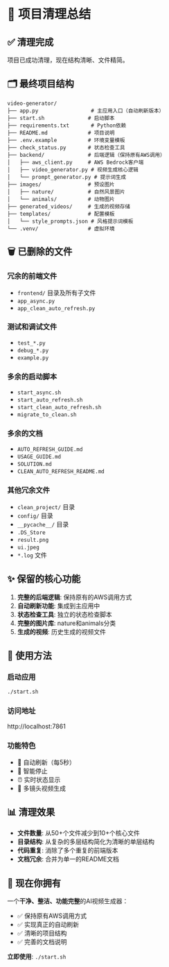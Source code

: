 # 🧹 项目清理总结

## ✅ 清理完成

项目已成功清理，现在结构清晰、文件精简。

## 🗂️ 最终项目结构

```
video-generator/
├── app.py                 # 主应用入口（自动刷新版本）
├── start.sh              # 启动脚本
├── requirements.txt       # Python依赖
├── README.md             # 项目说明
├── .env.example          # 环境变量模板
├── check_status.py       # 状态检查工具
├── backend/              # 后端逻辑（保持原有AWS调用）
│   ├── aws_client.py     # AWS Bedrock客户端
│   ├── video_generator.py # 视频生成核心逻辑
│   └── prompt_generator.py # 提示词生成
├── images/               # 预设图片
│   ├── nature/           # 自然风景图片
│   └── animals/          # 动物图片
├── generated_videos/     # 生成的视频存储
├── templates/            # 配置模板
│   └── style_prompts.json # 风格提示词模板
└── .venv/                # 虚拟环境
```

## 🗑️ 已删除的文件

### 冗余的前端文件
- `frontend/` 目录及所有子文件
- `app_async.py`
- `app_clean_auto_refresh.py`

### 测试和调试文件
- `test_*.py`
- `debug_*.py`
- `example.py`

### 多余的启动脚本
- `start_async.sh`
- `start_auto_refresh.sh`
- `start_clean_auto_refresh.sh`
- `migrate_to_clean.sh`

### 多余的文档
- `AUTO_REFRESH_GUIDE.md`
- `USAGE_GUIDE.md`
- `SOLUTION.md`
- `CLEAN_AUTO_REFRESH_README.md`

### 其他冗余文件
- `clean_project/` 目录
- `config/` 目录
- `__pycache__/` 目录
- `.DS_Store`
- `result.png`
- `ui.jpeg`
- `*.log` 文件

## ✨ 保留的核心功能

1. **完整的后端逻辑**: 保持原有的AWS调用方式
2. **自动刷新功能**: 集成到主应用中
3. **状态检查工具**: 独立的状态检查脚本
4. **完整的图片库**: nature和animals分类
5. **生成的视频**: 历史生成的视频文件

## 🚀 使用方法

### 启动应用
```bash
./start.sh
```

### 访问地址
http://localhost:7861

### 功能特色
- 🔄 自动刷新（每5秒）
- 🎯 智能停止
- ⏰ 实时状态显示
- 🎥 多镜头视频生成

## 📊 清理效果

- **文件数量**: 从50+个文件减少到10+个核心文件
- **目录结构**: 从复杂的多层结构简化为清晰的单层结构
- **代码重复**: 消除了多个重复的前端版本
- **文档冗余**: 合并为单一的README文档

## 🎉 现在你拥有

一个**干净、整洁、功能完整**的AI视频生成器：
- ✅ 保持原有AWS调用方式
- ✅ 实现真正的自动刷新
- ✅ 清晰的项目结构
- ✅ 完善的文档说明

**立即使用**: `./start.sh`
